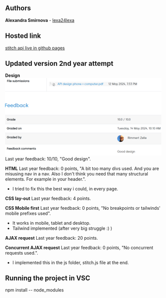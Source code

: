 ## Authors

**Alexandra Smirnova** - [lexa24lexa](https://github.com/lexa24lexa)

## Hosted link

[stitch api live in github pages](https://lexa24lexa.github.io/stitch-api/)

## Updated version 2nd year attempt
**Design**
![last year feedback](image.png)
Last year feedback:
10/10, "Good design".

**HTML** 
Last year feedback:
0 points, "A bit too many divs used. And you are misusing nav in a nav. Also I don't think you need that many structural elements. For example in your header.".

- I tried to fix this the best way i could, in every page.

**CSS lay-out**
Last year feedback:
4 points.

**CSS Mobile first**
Last year feedback:
0 points, "No breakpoints or tailwinds' mobile prefixes used".

- It works in mobile, tablet and desktop.
- Tailwind implemented (after very big struggle :) )

**AJAX request**
Last year feedback:
20 points.

**Concurrent AJAX request**
Last year feedback:
0 points, "No concurrent requests used.".

- I implemented this in the js folder, stitch.js file at the end.

## Running the project in VSC

npm install -- node_modules
